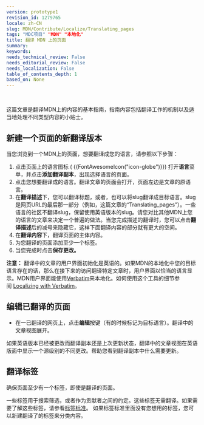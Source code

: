 ```yaml
---
version: prototype1
revision_id: 1279765
locale: zh-CN
slug: MDN/Contribute/Localize/Translating_pages
tags: "MDC项目" "MDN" "本地化"
title: 翻译 MDN 上的页面
summary: 
keywords: 
needs_technical_review: False
needs_editorial_review: False
needs_localization: False
table_of_contents_depth: 1
based_on: None
---
```

<p> </p>

<p>这篇文章是翻译MDN上的内容的基本指南，指南内容包括翻译工作的机制以及适当地处理不同类型内容的小贴士。</p>

<h2 id="新建一个页面的新翻译版本">新建一个页面的新翻译版本</h2>

<p>当您浏览到一个MDN上的页面，想要翻译成您的语言，请参照以下步骤：</p>

<ol>
 <li>点击页面上的语言图标 ( {{FontAwesomeIcon("icon-globe")}}) 打开<strong>语言</strong>菜单，并点击<strong>添加翻译副本</strong>，出现选择语言的页面。</li>
 <li>点击您想要翻译成的语言。翻译文章的页面会打开，页面左边是文章的原语言。</li>
 <li>在<strong>翻译描述</strong>下，您可以翻译标题，或者，也可以将slug翻译成目标语言。slug是网页URL的最后那一部分（例如，这篇文章的“Translating_pages”）。一些语言的社区不翻译slug，保留使用英语版本的slug。请您对比其他MDN上您的语言的文章来决定一个普遍的做法。当您完成描述的翻译时，您可以点击<strong>翻译描述</strong>后的减号来隐藏它，这样下面翻译内容的部分就有更大的空间。</li>
 <li>在<strong>翻译内容</strong>下，翻译页面的主体内容。</li>
 <li>为您翻译的页面添加至少一个标签。</li>
 <li>当您完成时点击<strong>保存更改。</strong></li>
</ol>

<div class="note"><strong>注意：</strong> 翻译中的文章的用户界面初始化是英语的。如果MDN的本地化中您的目标语言存在的话，那么在接下来的访问翻译特定文章时，用户界面以恰当的语言显示。MDN用户界面能使用<a href="https://localize.mozilla.org/projects/mdn/" title="https://localize.mozilla.org/projects/mdn/">Verbatim</a>来本地化。如何使用这个工具的细节参阅 <a href="/zh-CN/docs/Mozilla/Localization/Localizing_with_Verbatim" title="/zh-CN/docs/Mozilla/Localization/Localizing_with_Verbatim">Localizing with Verbatim</a>。</div>

<h2 id="编辑已翻译的页面">编辑已翻译的页面</h2>

<ul>
 <li>在一已翻译的网页上，点击<strong>编辑</strong>按键（有的时候标记为目标语言）。翻译中的文章视图展开。</li>
</ul>

<p><span style="display: none;" id="cke_bm_86C"> </span>如果英语版本已经被更改而翻译副本还是上次更新状态，翻译中的文章视图在英语版面中显示一个源级别的不同更改。帮助您看到翻译副本中什么需要更新。</p>

<h2 id="翻译标签">翻译标签</h2>

<p>确保页面至少有一个标签，即使是翻译的页面。</p>

<p>一些标签用于搜索筛选，或者作为贡献者之间的约定。这些标签无需翻译。如果需要了解这些标签，请参看<a href="/zh-CN/docs/Project:MDN/Contributing/Tagging_standards">标签标准</a>。 如果标签标准里面没有您想用的标签，您可以新建翻译了的标签来分类内容。</p>


